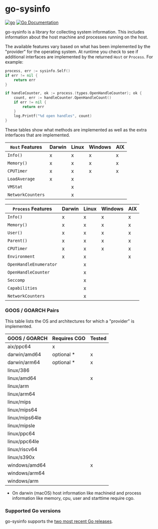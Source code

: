 # go-sysinfo

[![go](https://github.com/elastic/go-sysinfo/actions/workflows/go.yml/badge.svg)](https://github.com/elastic/go-sysinfo/actions/workflows/go.yml)
[![Go Documentation](http://img.shields.io/badge/go-documentation-blue.svg?style=flat-square)][godocs]

[godocs]: http://godoc.org/github.com/elastic/go-sysinfo

go-sysinfo is a library for collecting system information. This includes
information about the host machine and processes running on the host.

The available features vary based on what has been implemented by the "provider"
for the operating system. At runtime you check to see if additional interfaces
are implemented by the returned `Host` or `Process`. For example:

```go
process, err := sysinfo.Self()
if err != nil {
	return err
}

if handleCounter, ok := process.(types.OpenHandleCounter); ok {
	count, err := handleCounter.OpenHandleCount()
	if err != nil {
		return err
	}
	log.Printf("%d open handles", count)
}
```

These tables show what methods are implemented as well as the extra interfaces
that are implemented.

| `Host` Features  | Darwin | Linux | Windows | AIX |
|------------------|--------|-------|---------|-----|
| `Info()`         | x      | x     | x       | x   |
| `Memory()`       | x      | x     | x       | x   |
| `CPUTimer`       | x      | x     | x       | x   |
| `LoadAverage`    | x      | x     |         |     |
| `VMStat`         |        | x     |         |     |
| `NetworkCounters`|        | x     |         |     |

| `Process` Features     | Darwin | Linux | Windows | AIX |
|------------------------|--------|-------|---------|-----|
| `Info()`               | x      | x     | x       | x   |
| `Memory()`             | x      | x     | x       | x   |
| `User()`               | x      | x     | x       | x   |
| `Parent()`             | x      | x     | x       | x   |
| `CPUTimer`             | x      | x     | x       | x   |
| `Environment`          | x      | x     |         | x   |
| `OpenHandleEnumerator` |        | x     |         |     |
| `OpenHandleCounter`    |        | x     |         |     |
| `Seccomp`              |        | x     |         |     |
| `Capabilities`         |        | x     |         |     |
| `NetworkCounters`      |        | x     |         |     |

### GOOS / GOARCH Pairs

This table lists the OS and architectures for which a "provider" is implemented.

| GOOS / GOARCH  | Requires CGO | Tested |
|----------------|--------------|--------|
| aix/ppc64      | x            |        |
| darwin/amd64   | optional *   | x      |
| darwin/arm64   | optional *   | x      |
| linux/386      |              |        |
| linux/amd64    |              | x      |
| linux/arm      |              |        |
| linux/arm64    |              |        |
| linux/mips     |              |        |
| linux/mips64   |              |        |
| linux/mips64le |              |        |
| linux/mipsle   |              |        |
| linux/ppc64    |              |        |
| linux/ppc64le  |              |        |
| linux/riscv64  |              |        |
| linux/s390x    |              |        |
| windows/amd64  |              | x      |
| windows/arm64  |              |        |
| windows/arm    |              |        |

* On darwin (macOS) host information like machineid and process information like memory, cpu, user and starttime require cgo.

### Supported Go versions

go-sysinfo supports the [two most recent Go releases][ci_go_versions].

[ci_go_versions]: https://github.com/elastic/go-sysinfo/blob/main/.github/workflows/go.yml#L35-L37
